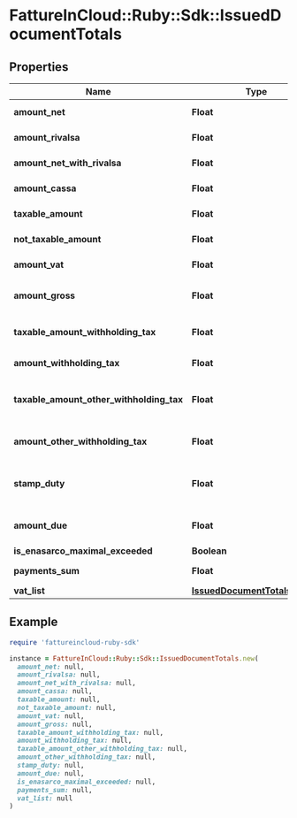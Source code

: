 # FattureInCloud::Ruby::Sdk::IssuedDocumentTotals

## Properties

| Name | Type | Description | Notes |
| ---- | ---- | ----------- | ----- |
| **amount_net** | **Float** | Total net amount. |  |
| **amount_rivalsa** | **Float** | Rivalsa amount. | [optional] |
| **amount_net_with_rivalsa** | **Float** | Net amount with rivalsa. | [optional] |
| **amount_cassa** | **Float** | Cassa amount. | [optional] |
| **taxable_amount** | **Float** | Taxable amount. | [optional] |
| **not_taxable_amount** | **Float** | Not taxable amount. | [optional] |
| **amount_vat** | **Float** | Total vat amount. |  |
| **amount_gross** | **Float** | Total grosas amount. |  |
| **taxable_amount_withholding_tax** | **Float** | Taxable withholding tax amount. | [optional] |
| **amount_withholding_tax** | **Float** | Withholding tax amount. | [optional] |
| **taxable_amount_other_withholding_tax** | **Float** | Other withholding tax taxable amount. | [optional] |
| **amount_other_withholding_tax** | **Float** | Other withholding tax amount. | [optional] |
| **stamp_duty** | **Float** | Stamp duty value [0 if not present]. | [optional] |
| **amount_due** | **Float** | Total amount due. |  |
| **is_enasarco_maximal_exceeded** | **Boolean** |  |  |
| **payments_sum** | **Float** | Payments sum. |  |
| **vat_list** | [**IssuedDocumentTotalsVatList**](IssuedDocumentTotalsVatList.md) |  | [optional] |

## Example

```ruby
require 'fattureincloud-ruby-sdk'

instance = FattureInCloud::Ruby::Sdk::IssuedDocumentTotals.new(
  amount_net: null,
  amount_rivalsa: null,
  amount_net_with_rivalsa: null,
  amount_cassa: null,
  taxable_amount: null,
  not_taxable_amount: null,
  amount_vat: null,
  amount_gross: null,
  taxable_amount_withholding_tax: null,
  amount_withholding_tax: null,
  taxable_amount_other_withholding_tax: null,
  amount_other_withholding_tax: null,
  stamp_duty: null,
  amount_due: null,
  is_enasarco_maximal_exceeded: null,
  payments_sum: null,
  vat_list: null
)
```

